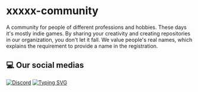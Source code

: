 # xxxxx-community
A community for people of different professions and hobbies. These days it's mostly indie games. By sharing your creativity and creating repositories in our organization, you don't let it fall. We value people's real names, which explains the requirement to provide a name in the registration.
## 💻 Our social medias
[![Discord](https://dcbadge.limes.pink/api/server/72D3nPP5TG)](https://discord.gg/72D3nPP5TG)
[![Typing SVG](https://readme-typing-svg.herokuapp.com?color=%2336BCF7&lines=Computer+science+student)](https://git.io/typing-svg)
